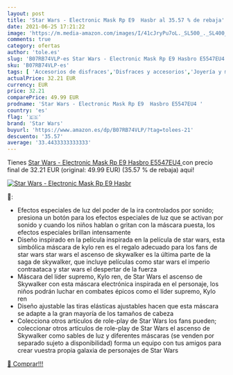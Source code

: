 ```yaml
---
layout: post
title: 'Star Wars - Electronic Mask Rp E9  Hasbr al 35.57 % de rebaja'
date: 2021-06-25 17:21:22
image: 'https://m.media-amazon.com/images/I/41cJryPu7oL._SL500_._SL400_.jpg'
comments: true
category: ofertas
author: 'tole.es'
slug: 'B07RB74VLP-es Star Wars - Electronic Mask Rp E9 Hasbro E5547EU4'
sku: 'B07RB74VLP-es'
tags: [ 'Accesorios de disfraces','Disfraces y accesorios','Joyería y maquillaje para niños','Juegos de imitación','Juguetes','Juguetes y juegos','Máscaras para adultos','Máscaras para niños','hasbro','star wars', ]
actualPrice: 32.21 EUR
currency: EUR
price: 32.21
comparePrice: 49.99 EUR
prodname: 'Star Wars - Electronic Mask Rp E9  Hasbro E5547EU4 '
country: 'es'
flag: '🇪🇸'
brand: 'Star Wars'
buyurl: 'https://www.amazon.es/dp/B07RB74VLP/?tag=tolees-21'
descuento: '35.57'
average: '33.4433333333333'
---
```


Tienes [Star Wars - Electronic Mask Rp E9  Hasbro E5547EU4 ](https://www.amazon.es/dp/B07RB74VLP/?tag=tolees-21) con precio final de  32.21 EUR (original: 49.99 EUR) (35.57 %  de rebaja) aqui!

[![Star Wars - Electronic Mask Rp E9  Hasbr](https://m.media-amazon.com/images/I/41cJryPu7oL._SL500_._SL400_.jpg)](https://www.amazon.es/dp/B07RB74VLP/?tag=tolees-21)

🔎:

- Efectos especiales de luz del poder de la ira controlados por sonido; presiona un botón para los efectos especiales de luz que se activan por sonido y cuando los niños hablan o gritan con la máscara puesta, los efectos especiales brillan intensamente
- Diseño inspirado en la película inspirada en la película de star wars, esta simbólica máscara de kylo ren es el regalo adecuado para los fans de star wars star wars el ascenso de skywalker es la última parte de la saga de skywalker, que incluye películas como star wars el imperio contraataca y star wars el despertar de la fuerza
- Máscara del líder supremo, Kylo ren, de Star Wars el ascenso de Skywalker con esta máscara electrónica inspirada en el personaje, los niños podrán luchar en combates épicos como el líder supremo, Kylo ren
- Diseño ajustable las tiras elásticas ajustables hacen que esta máscara se adapte a la gran mayoría de los tamaños de cabeza
- Colecciona otros artículos de role-play de Star Wars los fans pueden; coleccionar otros artículos de role-play de Star Wars el ascenso de Skywalker como sables de luz y diferentes máscaras (se venden por separado sujeto a disponibilidad) forma un equipo con tus amigos para crear vuestra propia galaxia de personajes de Star Wars

[🛒 Comprar!!!](https://www.amazon.es/dp/B07RB74VLP/?tag=tolees-21)
